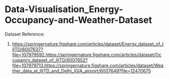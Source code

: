 # Data-Visualisation_Energy-Occupancy-and-Weather-Dataset
Dataset Reference:
1. https://springernature.figshare.com/articles/dataset/Energy_dataset_of_IIITD/6007637?file=107979592.https://springernature.figshare.com/articles/dataset/Occupancy_dataset_of_IIITD/6007652?file=107979713.https://springernature.figshare.com/articles/dataset/Weather_data_at_IIITD_and_Delhi_IGIA_airport/6007649?file=12470675
